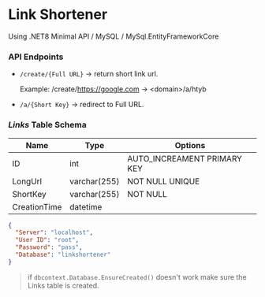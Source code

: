 # Link Shortener

Using .NET8 Minimal API / MySQL / MySql.EntityFrameworkCore

### API Endpoints

- `/create/{Full URL}` -> return short link url.

  Example: /create/https://google.com -> \<domain\>/a/htyb

- `/a/{Short Key}` -> redirect to Full URL.

### _Links_ Table Schema

| Name         | Type         | Options                     |
| ------------ | ------------ | --------------------------- |
| ID           | int          | AUTO_INCREAMENT PRIMARY KEY |
| LongUrl      | varchar(255) | NOT NULL UNIQUE             |
| ShortKey     | varchar(255) | NOT NULL                    |
| CreationTime | datetime     |

```json
{
  "Server": "localhost",
  "User ID": "root",
  "Password": "pass",
  "Database": "linkshortener"
}
```


> if `dbcontext.Database.EnsureCreated()` doesn't work make sure the Links table is created.